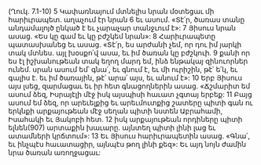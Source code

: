 (Ղուկ. 7.1-10)
5 Կափառնայում մտնելիս նրան մօտեցաւ մի հարիւրապետ. աղաչում էր նրան 6 եւ ասում. «Տէ՛ր, ծառաս տանը անդամալոյծ ընկած է եւ չարաչար տանջւում է»: 7 Յիսուս նրան ասաց. «Ես կը գամ եւ կը բժշկեմ նրան»: 8 Հարիւրապետը պատասխանեց եւ ասաց. «Տէ՛ր, ես արժանի չեմ, որ դու իմ յարկի տակ մտնես. այլ խօսքո՛վ ասա, եւ իմ ծառան կը բժշկուի. 9 քանի որ ես էլ իշխանութեան տակ եղող մարդ եմ, ինձ ենթակայ զինուորներ ունեմ. սրան ասում եմ՝ գնա՛, եւ գնում է, եւ մի ուրիշին, թէ՝ ե՛կ, եւ գալիս է. եւ իմ ծառային, թէ՝ արա՛ այս, եւ անում է»: 10 Երբ Յիսուս այս լսեց, զարմացաւ եւ իր հետ գնացողներին ասաց. «Ճշմարիտ եմ ասում ձեզ, Իսրայէլի մէջ իսկ այսպիսի հաւատ չգտայ երբեք: 11 Բայց ասում եմ ձեզ, որ արեւելքից եւ արեւմուտքից շատերը պիտի գան ու երկնքի արքայութեան մէջ սեղան պիտի նստեն Աբրահամի, Իսահակի եւ Յակոբի հետ. 12 իսկ արքայութեան որդիները պիտի ելնեն(907) արտաքին խաւարը. այնտեղ պիտի լինի լաց եւ ատամների կրճտում»: 13 Եւ Յիսուս հարիւրապետին ասաց. «Գնա՛, եւ ինչպէս հաւատացիր, այնպէս թող լինի քեզ»: Եւ այդ նոյն ժամին նրա ծառան առողջացաւ:

